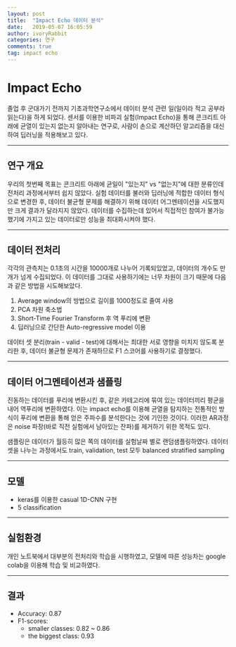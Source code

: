 ```yaml
---
layout: post
title:  "Impact Echo 데이터 분석"
date:   2019-05-07 16:05:59
author: ivoryRabbit
categories: 연구
comments: true
tag: impact echo
---
```


# Impact Echo

졸업 후 군대가기 전까지 기초과학연구소에서 데이터 분석 관련 일(일이라 적고 공부라 읽는다)을 하게 되었다. 센서를 이용한 비파괴 실험(Impact Echo)을 통해 콘크리트 아래에 균열이 있는지 없는지 알아내는 연구로, 사람이 손으로 계산하던 알고리즘을 대신하여 딥러닝을 적용해보고 있다.

* * *
## 연구 개요

우리의 첫번째 목표는 콘크리트 아래에 균일이 "있는지" vs "없는지"에 대한 분류인데 전처리 과정에서부터 쉽지 않았다. 실험 데이터를 불러와 딥러닝에 적합한 데이터 형식으로 변경한 후, 데이터 불균형 문제를 해결하기 위해 데이터 어그멘테이션을 시도했지만 크게 결과가 달라지지 않았다. 데이터를 수집하는데 있어서 직접적인 참여가 불가능했기에 가지고 있는 데이터로만 성능을 최대화시켜야 했다.

* * *
## 데이터 전처리

각각의 관측치는 0.1초의 시간을 10000개로 나누어 기록되있었고, 데이터의 개수도 만개가 넘게 수집되었다. 이 데이터를 그대로 사용하기에는 너무 차원이 크기 때문에 다음과 같은 방법을 시도해보았다.

1. Average window의 방법으로 길이를 1000정도로 줄여 사용
2. PCA 차원 축소법
3. Short-Time Fourier Transform 후 역 푸리에 변환
4. 딥러닝으로 간단한 Auto-regressive model 이용

데이터 셋 분리(train - valid - test)에 대해서는 최대한 서로 영향을 미치지 않도록 분리한 후, 데이터 불균형 문제가 존재하므로 F1 스코어를 사용하기로 결정했다.

* * *
## 데이터 어그멘테이션과 샘플링

진동하는 데이터를 푸리에 변환시킨 후, 같은 카테고리에 묶여 있는 데이터끼리 평균을 내어 역푸리에 변환하였다. 이는 impact echo를 이용해 균열을 탐지하는 전통적인 방식이 푸리에 변환을 통해 얻은 주파수를 분석한다는 것에 기인한 것이다. 이러한 AR과정은 noise 파장(바로 직전 실험에서 남아있는 잔파)를 제거하기 위한 목적도 있다.

샘플링은 데이터가 월등히 많은 쪽의 데이터를 실험날짜 별로 랜덤샘플링하였다. 데이터 셋을 나누는 과정에서도 train, validation, test 모두 balanced
stratified sampling
* * *
## 모델

+ keras를 이용한 casual 1D-CNN 구현
+ 5 classification

* * *
## 실험환경

개인 노트북에서 대부분의 전처리와 학습을 시행하였고, 모델에 따른 성능차는 google colab을 이용해 학습 및 비교하였다.

* * *
## 결과

- Accuracy: 0.87
- F1-scores: 
  - smaller classes: 0.82 ~ 0.86
  - the biggest class: 0.93
